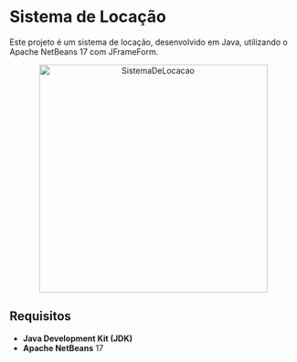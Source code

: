 # Sistema de Locação

Este projeto é um sistema de locação, desenvolvido em Java, utilizando o Apache NetBeans 17 com JFrameForm.

<div align="center">
  <img src="https://github.com/lucassantos540/ProjetoLocacao/blob/main/preview.png?raw=true" alt="SistemaDeLocacao" width="400px">
</div>

## Requisitos

- **Java Development Kit (JDK)**
- **Apache NetBeans** 17
